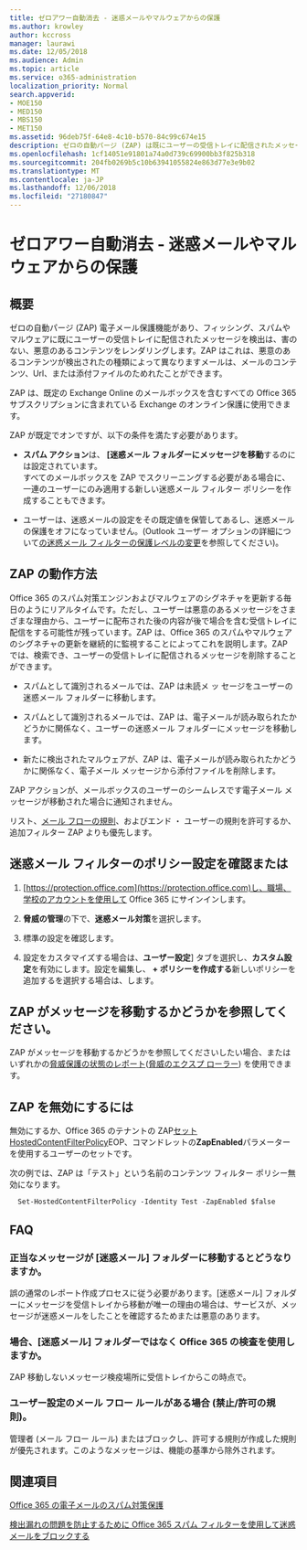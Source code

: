 ```yaml
---
title: ゼロアワー自動消去 - 迷惑メールやマルウェアからの保護
ms.author: krowley
author: kccross
manager: laurawi
ms.date: 12/05/2018
ms.audience: Admin
ms.topic: article
ms.service: o365-administration
localization_priority: Normal
search.appverid:
- MOE150
- MED150
- MBS150
- MET150
ms.assetid: 96deb75f-64e8-4c10-b570-84c99c674e15
description: ゼロの自動パージ (ZAP) は既にユーザーの受信トレイに配信されたメッセージをスパムやマルウェアを検出する電子メールの保護機能で、害のない、悪意のあるコンテンツをレンダリングZAP はこれは、検出された、悪意のあるコンテンツの種類によって異なります。
ms.openlocfilehash: 1cf14051e91801a74a0d739c69900bb3f825b318
ms.sourcegitcommit: 204fb0269b5c10b63941055824e863d77e3e9b02
ms.translationtype: MT
ms.contentlocale: ja-JP
ms.lasthandoff: 12/06/2018
ms.locfileid: "27180847"
---
```

# <a name="zero-hour-auto-purge---protection-against-spam-and-malware"></a>ゼロアワー自動消去 - 迷惑メールやマルウェアからの保護

## <a name="overview"></a>概要

ゼロの自動パージ (ZAP) 電子メール保護機能があり、フィッシング、スパムやマルウェアに既にユーザーの受信トレイに配信されたメッセージを検出は、害のない、悪意のあるコンテンツをレンダリングします。ZAP はこれは、悪意のあるコンテンツが検出されたの種類によって異なりますメールは、メールのコンテンツ、Url、または添付ファイルのためれたことができます。
  
ZAP は、既定の Exchange Online のメールボックスを含むすべての Office 365 サブスクリプションに含まれている Exchange のオンライン保護に使用できます。

ZAP が既定でオンですが、以下の条件を満たす必要があります。
  
- **スパム アクション**は、 **[迷惑メール フォルダーにメッセージを移動**するのには設定されています。 <br/>すべてのメールボックスを ZAP でスクリーニングする必要がある場合に、一連のユーザーにのみ適用する新しい迷惑メール フィルター ポリシーを作成することもできます。

- ユーザーは、迷惑メールの設定をその既定値を保管してあるし、迷惑メールの保護をオフになっていません。(Outlook ユーザー オプションの詳細について[の迷惑メール フィルターの保護レベルの変更](https://support.office.com/article/change-the-level-of-protection-in-the-junk-email-filter-e89c12d8-9d61-4320-8c57-d982c8d52f6b)を参照してください)。 
  
## <a name="how-does-zap-work"></a>ZAP の動作方法

Office 365 のスパム対策エンジンおよびマルウェアのシグネチャを更新する毎日のようにリアルタイムです。ただし、ユーザーは悪意のあるメッセージをさまざまな理由から、ユーザーに配布された後の内容が後で場合を含む受信トレイに配信をする可能性が残っています。ZAP は、Office 365 のスパムやマルウェアのシグネチャの更新を継続的に監視することによってこれを説明します。ZAP では、検索でき、ユーザーの受信トレイに配信されるメッセージを削除することができます。 

- スパムとして識別されるメールでは、ZAP は未読メ ッ セージをユーザーの迷惑メール フォルダーに移動します。 

- スパムとして識別されるメールでは、ZAP は、電子メールが読み取られたかどうかに関係なく、ユーザーの迷惑メール フォルダーにメッセージを移動します。

- 新たに検出されたマルウェアが、ZAP は、電子メールが読み取られたかどうかに関係なく、電子メール メッセージから添付ファイルを削除します。 
  
ZAP アクションが、メールボックスのユーザーのシームレスです電子メール メッセージが移動された場合に通知されません。
  
リスト、[メール フローの規則](https://go.microsoft.com/fwlink/p/?LinkId=722755)、およびエンド ・ ユーザーの規則を許可するか、追加フィルター ZAP よりも優先します。
  
## <a name="to-review-or-set-up-a-spam-filter-policy"></a>迷惑メール フィルターのポリシー設定を確認または
  
1. [https://protection.office.com](https://protection.office.com)し、職場、学校のアカウントを使用して Office 365 にサインインします。

2. **脅威の管理**の下で、**迷惑メール対策**を選択します。

3. 標準の設定を確認します。 

4. 設定をカスタマイズする場合は、**ユーザー設定**] タブを選択し、**カスタム設定**を有効にします。設定を編集し、 **+ ポリシーを作成する**新しいポリシーを追加するを選択する場合は、します。 
    
## <a name="to-see-if-zap-moved-your-message"></a>ZAP がメッセージを移動するかどうかを参照してください。

ZAP がメッセージを移動するかどうかを参照してくださいしたい場合、またはいずれかの[脅威保護の状態のレポート](view-email-security-reports.md#threat-protection-status-report-new)([脅威のエクスプ ローラー](use-explorer-in-security-and-compliance.md)) を使用できます。
    
## <a name="to-disable-zap"></a>ZAP を無効にするには
  
無効にするか、Office 365 のテナントの ZAP[セット HostedContentFilterPolicy](https://go.microsoft.com/fwlink/p/?LinkId=722758)EOP、コマンドレットの**ZapEnabled**パラメーターを使用するユーザーのセットです。
    
次の例では、ZAP は「テスト」という名前のコンテンツ フィルター ポリシー無効になります。
    
```
  Set-HostedContentFilterPolicy -Identity Test -ZapEnabled $false
```

## <a name="faq"></a>FAQ

### <a name="what-happens-if-a-legitimate-message-is-moved-to-the-junk-mail-folder"></a>正当なメッセージが [迷惑メール] フォルダーに移動するとどうなりますか。
  
誤の通常のレポート作成プロセスに従う必要があります。[迷惑メール] フォルダーにメッセージを受信トレイから移動が唯一の理由の場合は、サービスが、メッセージが迷惑メールをしたことを確認するためまたは悪意のあります。
  
### <a name="what-if-i-use-the-office-365-quarantine-instead-of-the-junk-mail-folder"></a>場合、[迷惑メール] フォルダーではなく Office 365 の検査を使用しますか。
  
ZAP 移動しないメッセージ検疫場所に受信トレイからこの時点で。
  
### <a name="what-if-i-have-a-custom-mail-flow-rule-block-allow-rule"></a>ユーザー設定のメール フロー ルールがある場合 (禁止/許可の規則)。
  
管理者 (メール フロー ルール) またはブロックし、許可する規則が作成した規則が優先されます。このようなメッセージは、機能の基準から除外されます。
  
## <a name="related-topics"></a>関連項目

[Office 365 の電子メールのスパム対策保護](anti-spam-protection.md)
  
[検出漏れの問題を防止するために Office 365 スパム フィルターを使用して迷惑メールをブロックする](block-email-spam-to-prevent-false-negatives.md)
  

